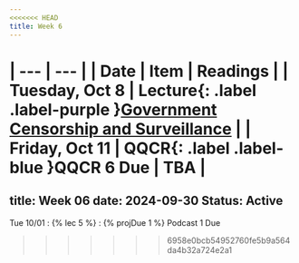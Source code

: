 ```yaml
---
<<<<<<< HEAD
title: Week 6
---
```


| --- | --- |
| Date | Item | Readings |
| Tuesday, Oct 8 | **Lecture**{: .label .label-purple }[Government Censorship and Surveillance](#) |
| Friday, Oct 11 | **QQCR**{: .label .label-blue }QQCR 6 Due | TBA |
=======
title: Week 06
date: 2024-09-30
Status: Active
---

Tue 10/01
: {% lec 5 %}
: {% projDue 1 %} Podcast 1 Due
>>>>>>> 6958e0bcb54952760fe5b9a564da4b32a724e2a1
